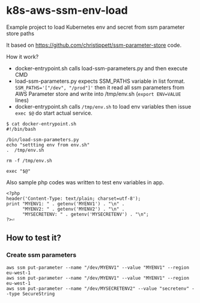 # k8s-aws-ssm-env-load
Example project to load Kubernetes env and secret from ssm parameter store paths 

It based on https://github.com/christippett/ssm-parameter-store code.

How it work?

* docker-entrypoint.sh calls load-ssm-parameters.py and then execute CMD
* load-ssm-parameters.py expects SSM_PATHS variable in list format. ` SSM_PATHS='["/dev", "/prod"]'`  then it read all ssm parameters from AWS Parameter store and write into /tmp/env.sh (`export ENV=VALUE` lines)
* docker-entrypoint.sh calls `/tmp/env.sh` to load env variables then issue `exec $@` do start actual service.

```
$ cat docker-entrypoint.sh 
#!/bin/bash

/bin/load-ssm-parameters.py
echo "settting env from env.sh"
.  /tmp/env.sh

rm -f /tmp/env.sh

exec "$@"

```

Also sample php codes was written to test env variables in app.

```
<?php
header('Content-Type: text/plain; charset=utf-8');
print "MYENV1: " . getenv('MYENV1') . "\n" .
      "MYENV2: " . getenv('MYENV2') . "\n" .
      "MYSECRETENV: " . getenv('MYSECRETENV') . "\n";
?>⏎ 
```


## How to test it?


### Create ssm parameters

```
aws ssm put-parameter --name "/dev/MYENV1" --value "MYENV1" --region eu-west-1
aws ssm put-parameter --name "/dev/MYENV1" --value "MYENV1" --region eu-west-1
aws ssm put-parameter --name "/dev/MYSECRETENV2" --value "secretenv" --type SecureString

```






